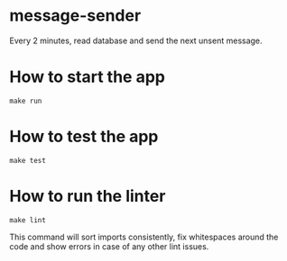 # message-sender

Every 2 minutes, read database and send the next unsent message.

# How to start the app

```
make run
```

# How to test the app

```
make test
```

# How to run the linter

```
make lint
```

This command will sort imports consistently, fix whitespaces around the code and show errors in case of any other lint issues.
